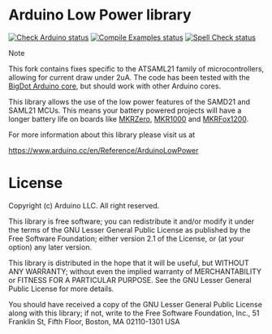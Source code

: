 # Arduino Low Power library

[![Check Arduino status](https://github.com/arduino-libraries/ArduinoLowPower/actions/workflows/check-arduino.yml/badge.svg)](https://github.com/arduino-libraries/ArduinoLowPower/actions/workflows/check-arduino.yml)
[![Compile Examples status](https://github.com/arduino-libraries/ArduinoLowPower/actions/workflows/compile-examples.yml/badge.svg)](https://github.com/arduino-libraries/ArduinoLowPower/actions/workflows/compile-examples.yml)
[![Spell Check status](https://github.com/arduino-libraries/ArduinoLowPower/actions/workflows/spell-check.yml/badge.svg)](https://github.com/arduino-libraries/ArduinoLowPower/actions/workflows/spell-check.yml)

> [!NOTE]
> This fork contains fixes specific to the ATSAML21 family of microcontrollers, allowing for current draw under 2uA. The code has been tested with the [BigDot Arduino core](https://github.com/unixjazz/BigDot), but should work with other Arduino cores. 

This library allows the use of the low power features of the SAMD21 and SAML21 MCUs. This means your battery powered projects will have a longer battery life on boards like [MKRZero](https://store.arduino.cc/usa/arduino-mkrzero), [MKR1000](https://www.arduino.cc/en/Main/ArduinoMKR1000) and [MKRFox1200](https://www.arduino.cc/en/Main/ArduinoBoardMKRFox1200).

For more information about this library please visit us at

<https://www.arduino.cc/en/Reference/ArduinoLowPower>
# License
Copyright (c) Arduino LLC. All right reserved.

This library is free software; you can redistribute it and/or modify it under the terms of the GNU Lesser General Public License as published by the Free Software Foundation; either version 2.1 of the License, or (at your option) any later version.

This library is distributed in the hope that it will be useful, but WITHOUT ANY WARRANTY; without even the implied warranty of MERCHANTABILITY or FITNESS FOR A PARTICULAR PURPOSE. See the GNU Lesser General Public License for more details.

You should have received a copy of the GNU Lesser General Public License along with this library; if not, write to the Free Software Foundation, Inc., 51 Franklin St, Fifth Floor, Boston, MA 02110-1301 USA
